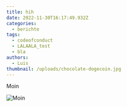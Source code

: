 ```yaml
---
title: hih
date: 2022-11-30T16:17:49.932Z
categories:
  - berichte
tags:
  - codeofconduct
  - LALAALA_test
  - bla
authors:
  - Luis
thumbnail: /uploads/chocolate-dogecoin.jpg
---
```

Moin

![Moin](/img/home.svg "das ist ein home icon")